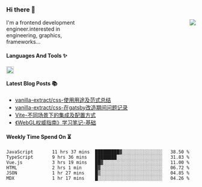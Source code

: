 <!--
**zhaohuanyuu/zhaohuanyuu** is a ✨ _special_ ✨ repository because its `README.md` (this file) appears on your GitHub profile.
-->

### Hi there 👋

<picture>
  <source media="(prefers-color-scheme: dark)" srcset="https://github-readme-stats.vercel.app/api?username=zhaohuanyuu&count_private=true&show_icons=true&theme=city_lights&hide_title=true">
  <img align="right" src="https://github-readme-stats.vercel.app/api?username=zhaohuanyuu&count_private=true&show_icons=true&hide_title=true">
</picture>

<p align="left" style="width:40%">I'm a frontend development engineer.interested in engineering, graphics, frameworks...</p>

#### Languages And Tools ✨

<img align="left" height="20" src="https://skillicons.dev/icons?i=js,ts,nodejs,react,vue,gatsby,materialui,graphql,nestjs,electron,flutter" />

</br>

#### Latest Blog Posts 📚
<!-- BLOG-POST-LIST:START -->
- [vanilla-extract/css-使用用途及范式总结](https://zhy.gatsbyjs.io/blog/vanilla-usage)
- [vanilla-extract/css-在gatsby改造期间问题记录](https://zhy.gatsbyjs.io/blog/vanilla-order-conflict)
- [Vite-不同场景下的集成及配置方式](https://zhy.gatsbyjs.io/blog/vite-integrations)
- [《WebGL权威指南》学习笔记-基础](https://zhy.gatsbyjs.io/blog/webgl-basic)
<!-- BLOG-POST-LIST:END -->

#### Weekly Time Spend On ⏳
<!--START_SECTION:waka-->

```text
JavaScript       11 hrs 37 mins  █████████▓░░░░░░░░░░░░░░░   38.50 %
TypeScript       9 hrs 36 mins   ████████░░░░░░░░░░░░░░░░░   31.83 %
Vue.js           3 hrs 19 mins   ██▓░░░░░░░░░░░░░░░░░░░░░░   11.00 %
HTML             2 hrs 1 min     █▓░░░░░░░░░░░░░░░░░░░░░░░   06.72 %
JSON             1 hr 27 mins    █▒░░░░░░░░░░░░░░░░░░░░░░░   04.85 %
MDX              1 hr 17 mins    █░░░░░░░░░░░░░░░░░░░░░░░░   04.26 %
```

<!--END_SECTION:waka-->
